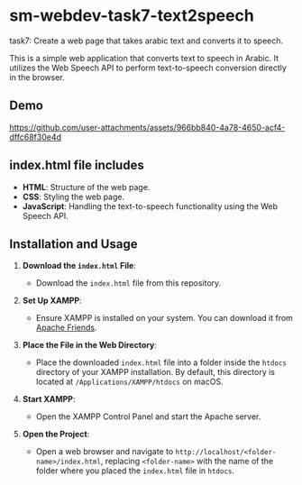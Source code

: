 # sm-webdev-task7-text2speech
task7: Create a web page that takes arabic text and converts it to speech.

This is a simple web application that converts text to speech in Arabic. It utilizes the Web Speech API to perform text-to-speech conversion directly in the browser.

## Demo
https://github.com/user-attachments/assets/966bb840-4a78-4650-acf4-dffc68f30e4d


## index.html file includes

- **HTML**: Structure of the web page.
- **CSS**: Styling the web page.
- **JavaScript**: Handling the text-to-speech functionality using the Web Speech API.

## Installation and Usage

1. **Download the `index.html` File**:
   - Download the `index.html` file from this repository.

2. **Set Up XAMPP**:
   - Ensure XAMPP is installed on your system. You can download it from [Apache Friends](https://www.apachefriends.org/index.html).

3. **Place the File in the Web Directory**:
   - Place the downloaded `index.html` file into a folder inside the `htdocs` directory of your XAMPP installation. By default, this directory is located at `/Applications/XAMPP/htdocs` on macOS.

4. **Start XAMPP**:
   - Open the XAMPP Control Panel and start the Apache server.

5. **Open the Project**:
   - Open a web browser and navigate to `http://localhost/<folder-name>/index.html`, replacing `<folder-name>` with the name of the folder where you placed the `index.html` file in `htdocs`.




